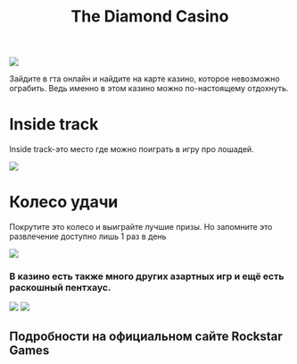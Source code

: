 <html>
    <title>The Diamond Casino</title>
  <link rel="stylesheet"
        href="style.css"/>
        <body>
            <main>
                <header><h1>The Diamond Casino</h1></header>
                <img src="https://gtals.ru/wp-content/uploads/2019/07/gtao_the_diamond_casino_resort_full-2.jpg"/>
                <p>Зайдите в гта онлайн и найдите на карте казино, которое невозможно ограбить. Ведь именно в этом казино можно по-настоящему отдохнуть.</p>
                <h1>Inside track</h1>
                <p>Inside track-это место где можно поиграть в игру про лошадей.</p>
                <img src="https://im0-tub-ru.yandex.net/i?id=7febdf4883aea811f8f96e5e166af5ba&n=13&exp=1"/>
                <h1>Колесо удачи</h1>
                <p>Покрутите это колесо и выиграйте лучшие призы. Но запомните это развлечение доступно лишь 1 раз в день</p>
                <img src="https://i.ytimg.com/vi/8bcIeRZfAS8/maxresdefault.jpg"/>
                <h3>В казино есть также много других азартных игр и ещё есть раскошный пентхаус.</h3>
                <img src="https://libertycity.ru/uploads/posts/2019-07/1563899661_playkey-2019-07-23-14-38-51-45.png"/>
                <img src="https://im0-tub-ru.yandex.net/i?id=0efd6d337254d47598676da45ca21849&n=13&exp=1"/>
            </main>
            <footer><h2>Подробности на официальном сайте Rockstar Games</h2></footer>
        </body>
</html>
